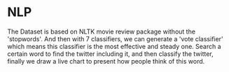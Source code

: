 # NLP
The Dataset is based on NLTK movie review package without the 'stopwords'. And then with 7 classifiers, we can generate a 'vote classifier' which means this classifier is the most effective and steady one. Search a certain word to find the twitter including it, and then classify the twitter, finally we draw a live chart to present how people think of this word.

